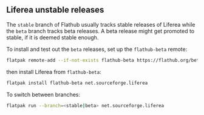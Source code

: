 ## Liferea unstable releases

The `stable` branch of Flathub usually tracks stable releases of Liferea 
while the `beta` branch tracks beta releases. A beta release might get 
promoted to stable, if it is deemed stable enough.

To install and test out the `beta` releases, set up the `flathub-beta`
remote:

```sh
flatpak remote-add --if-not-exists flathub-beta https://flathub.org/beta-repo/flathub-beta.flatpakrepo
```

then install Liferea from `flathub-beta`:

```sh
flatpak install flathub-beta net.sourceforge.liferea
```

To switch between branches:

```sh
flatpak run --branch=<stable|beta> net.sourceforge.liferea
```
